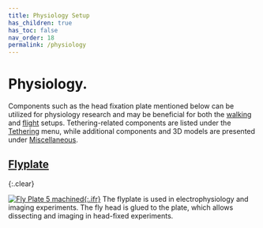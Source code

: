 ```yaml
---
title: Physiology Setup
has_children: true
has_toc: false
nav_order: 18
permalink: /physiology
---
```


# Physiology.

Components such as the head fixation plate mentioned below can be utilized for physiology research and may be beneficial for both the [walking](/walking) and [flight](/flight) setups. Tethering-related components are listed under the [Tethering](/tether) menu, while additional components and 3D models are presented under [Miscellaneous](/miscellaneous).

## [Flyplate]({{site.baseurl}}/physiology/flyplate)
{:.clear}

[![Fly Plate 5 machined]({{site.baseurl}}/assets/img/Physiology-Setup/Flyplate/Flyplate5.png){:.ifr}]({{site.baseurl}}/physiology/flyplate)
The flyplate is used in electrophysiology and imaging experiments. The fly head is glued to the plate, which allows dissecting and imaging in head-fixed experiments.
